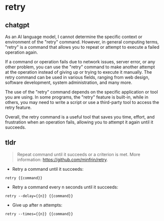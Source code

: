 # retry 
## chatgpt 
As an AI language model, I cannot determine the specific context or environment of the "retry" command. However, in general computing terms, "retry" is a command that allows you to repeat or attempt to execute a failed operation again. 

If a command or operation fails due to network issues, server error, or any other problem, you can use the "retry" command to make another attempt at the operation instead of giving up or trying to execute it manually. The retry command can be used in various fields, ranging from web design, software development, system administration, and many more. 

The use of the "retry" command depends on the specific application or tool you are using. In some programs, the "retry" feature is built-in, while in others, you may need to write a script or use a third-party tool to access the retry feature. 

Overall, the retry command is a useful tool that saves you time, effort, and frustration when an operation fails, allowing you to attempt it again until it succeeds. 

## tldr 
 
> Repeat command until it succeeds or a criterion is met.
> More information: <https://github.com/minfrin/retry>.

- Retry a command until it succeeds:

`retry {{command}}`

- Retry a command every n seconds until it succeeds:

`retry --delay={{n}} {{command}}`

- Give up after n attempts:

`retry --times={{n}} {{command}}`
